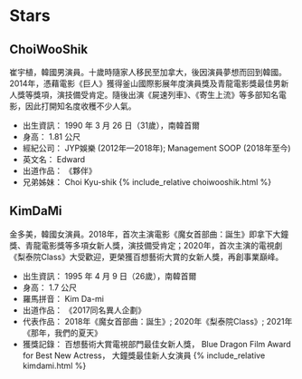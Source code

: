 # Stars

## ChoiWooShik
崔宇植，韓國男演員。十歲時隨家人移民至加拿大，後因演員夢想而回到韓國。2014年，憑藉電影《巨人》獲得釜山國際影展年度演員獎及青龍電影獎最佳男新人獎等獎項，演技備受肯定。隨後出演《屍速列車》、《寄生上流》等多部知名電影，因此打開知名度收穫不少人氣。
  - 出生資訊： 1990 年 3 月 26 日（31歲），南韓首爾
  - 身高： 1.81 公尺
  - 經紀公司： JYP娛樂 (2012年—2018年); Management SOOP (2018年至今)
  - 英文名： Edward
  - 出道作品： 《夥伴》
  - 兄弟姊妹： Choi Kyu-shik
{% include_relative choiwooshik.html %}

## KimDaMi
金多美，韓國女演員。2018年，首次主演電影《魔女首部曲：誕生》即拿下大鐘獎、青龍電影獎等多項女新人獎，演技備受肯定；2020年，首次主演的電視劇《梨泰院Class》大受歡迎，更榮獲百想藝術大賞的女新人獎，再創事業巔峰。
  - 出生資訊： 1995 年 4 月 9 日（26歲），南韓首爾
  - 身高： 1.7 公尺
  - 羅馬拼音： Kim Da-mi
  - 出道作品： 《2017同名異人企劃》
  - 代表作品： 2018年《魔女首部曲：誕生》; 2020年《梨泰院Class》; 2021年《那年，我們的夏天》
  - 獲獎記錄： 百想藝術大賞電視部門最佳女新人獎， Blue Dragon Film Award for Best New Actress， 大鐘獎最佳新人女演員
{% include_relative kimdami.html %}
